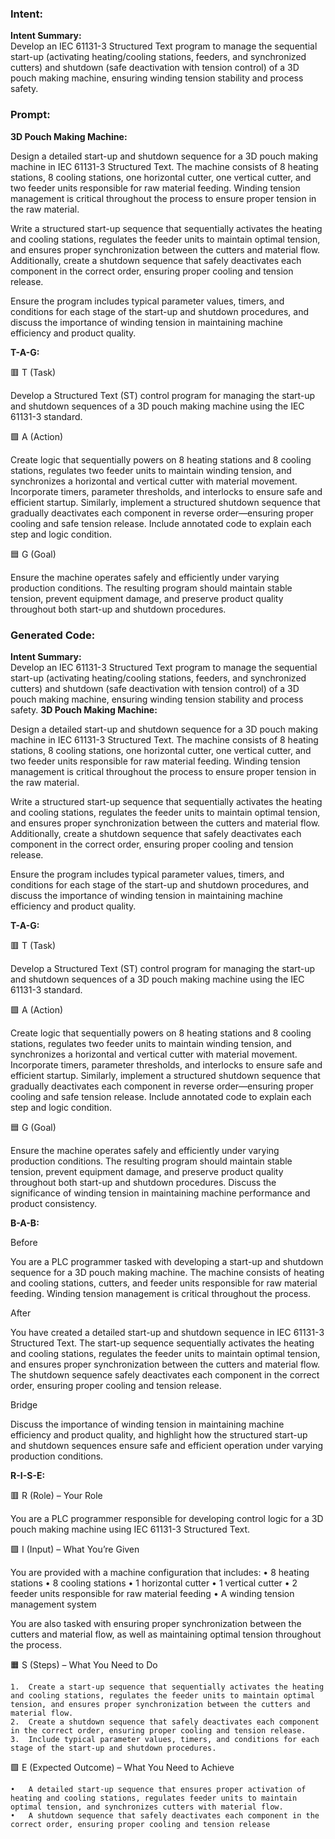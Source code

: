 ### Intent:
**Intent Summary:**  
Develop an IEC 61131-3 Structured Text program to manage the sequential start-up (activating heating/cooling stations, feeders, and synchronized cutters) and shutdown (safe deactivation with tension control) of a 3D pouch making machine, ensuring winding tension stability and process safety.

### Prompt:
**3D Pouch Making Machine:**

Design a detailed start-up and shutdown sequence for a 3D pouch making machine in IEC 61131-3 Structured Text. The machine consists of 8 heating stations, 8 cooling stations, one horizontal cutter, one vertical cutter, and two feeder units responsible for raw material feeding. Winding tension management is critical throughout the process to ensure proper tension in the raw material.

Write a structured start-up sequence that sequentially activates the heating and cooling stations, regulates the feeder units to maintain optimal tension, and ensures proper synchronization between the cutters and material flow. Additionally, create a shutdown sequence that safely deactivates each component in the correct order, ensuring proper cooling and tension release.

Ensure the program includes typical parameter values, timers, and conditions for each stage of the start-up and shutdown procedures, and discuss the importance of winding tension in maintaining machine efficiency and product quality.

**T-A-G:**

🟥 T (Task)

Develop a Structured Text (ST) control program for managing the start-up and shutdown sequences of a 3D pouch making machine using the IEC 61131-3 standard.

🟩 A (Action)

Create logic that sequentially powers on 8 heating stations and 8 cooling stations, regulates two feeder units to maintain winding tension, and synchronizes a horizontal and vertical cutter with material movement. Incorporate timers, parameter thresholds, and interlocks to ensure safe and efficient startup. Similarly, implement a structured shutdown sequence that gradually deactivates each component in reverse order—ensuring proper cooling and safe tension release. Include annotated code to explain each step and logic condition.

🟦 G (Goal)

Ensure the machine operates safely and efficiently under varying production conditions. The resulting program should maintain stable tension, prevent equipment damage, and preserve product quality throughout both start-up and shutdown procedures.

### Generated Code:
**Intent Summary:**  
Develop an IEC 61131-3 Structured Text program to manage the sequential start-up (activating heating/cooling stations, feeders, and synchronized cutters) and shutdown (safe deactivation with tension control) of a 3D pouch making machine, ensuring winding tension stability and process safety.
**3D Pouch Making Machine:**

Design a detailed start-up and shutdown sequence for a 3D pouch making machine in IEC 61131-3 Structured Text. The machine consists of 8 heating stations, 8 cooling stations, one horizontal cutter, one vertical cutter, and two feeder units responsible for raw material feeding. Winding tension management is critical throughout the process to ensure proper tension in the raw material.

Write a structured start-up sequence that sequentially activates the heating and cooling stations, regulates the feeder units to maintain optimal tension, and ensures proper synchronization between the cutters and material flow. Additionally, create a shutdown sequence that safely deactivates each component in the correct order, ensuring proper cooling and tension release.

Ensure the program includes typical parameter values, timers, and conditions for each stage of the start-up and shutdown procedures, and discuss the importance of winding tension in maintaining machine efficiency and product quality.

**T-A-G:**

🟥 T (Task)

Develop a Structured Text (ST) control program for managing the start-up and shutdown sequences of a 3D pouch making machine using the IEC 61131-3 standard.

🟩 A (Action)

Create logic that sequentially powers on 8 heating stations and 8 cooling stations, regulates two feeder units to maintain winding tension, and synchronizes a horizontal and vertical cutter with material movement. Incorporate timers, parameter thresholds, and interlocks to ensure safe and efficient startup. Similarly, implement a structured shutdown sequence that gradually deactivates each component in reverse order—ensuring proper cooling and safe tension release. Include annotated code to explain each step and logic condition.

🟦 G (Goal)

Ensure the machine operates safely and efficiently under varying production conditions. The resulting program should maintain stable tension, prevent equipment damage, and preserve product quality throughout both start-up and shutdown procedures. Discuss the significance of winding tension in maintaining machine performance and product consistency.

**B-A-B:**

Before

You are a PLC programmer tasked with developing a start-up and shutdown sequence for a 3D pouch making machine. The machine consists of heating and cooling stations, cutters, and feeder units responsible for raw material feeding. Winding tension management is critical throughout the process.

After

You have created a detailed start-up and shutdown sequence in IEC 61131-3 Structured Text. The start-up sequence sequentially activates the heating and cooling stations, regulates the feeder units to maintain optimal tension, and ensures proper synchronization between the cutters and material flow. The shutdown sequence safely deactivates each component in the correct order, ensuring proper cooling and tension release.

Bridge

Discuss the importance of winding tension in maintaining machine efficiency and product quality, and highlight how the structured start-up and shutdown sequences ensure safe and efficient operation under varying production conditions.

**R-I-S-E:**

🟥 R (Role) – Your Role

You are a PLC programmer responsible for developing control logic for a 3D pouch making machine using IEC 61131-3 Structured Text.

🟩 I (Input) – What You’re Given

You are provided with a machine configuration that includes:
	•	8 heating stations
	•	8 cooling stations
	•	1 horizontal cutter
	•	1 vertical cutter
	•	2 feeder units responsible for raw material feeding
	•	A winding tension management system

You are also tasked with ensuring proper synchronization between the cutters and material flow, as well as maintaining optimal tension throughout the process.

🟧 S (Steps) – What You Need to Do

	1.	Create a start-up sequence that sequentially activates the heating and cooling stations, regulates the feeder units to maintain optimal tension, and ensures proper synchronization between the cutters and material flow.
	2.	Create a shutdown sequence that safely deactivates each component in the correct order, ensuring proper cooling and tension release.
	3.	Include typical parameter values, timers, and conditions for each stage of the start-up and shutdown procedures.

🟩 E (Expected Outcome) – What You Need to Achieve

	•	A detailed start-up sequence that ensures proper activation of heating and cooling stations, regulates feeder units to maintain optimal tension, and synchronizes cutters with material flow.
	•	A shutdown sequence that safely deactivates each component in the correct order, ensuring proper cooling and tension release
